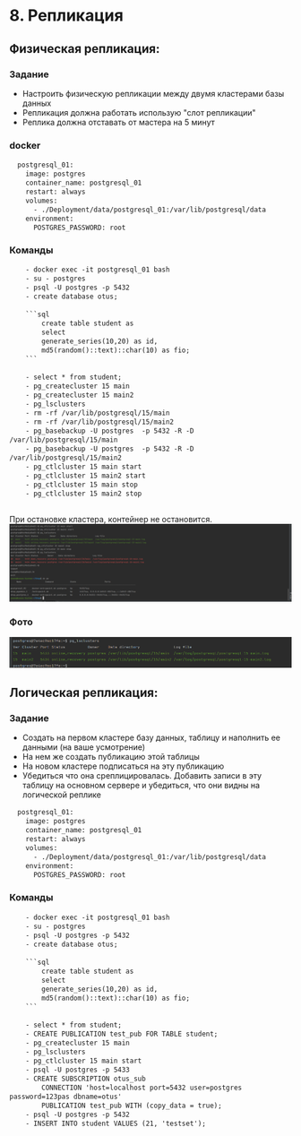 # 8. Репликация

## Физическая репликация:
### Задание
- Настроить физическую репликации между двумя кластерами базы данных
- Репликация должна работать использую "слот репликации"
- Реплика должна отставать от мастера на 5 минут

### docker
```docker
  postgresql_01:
    image: postgres
    container_name: postgresql_01
    restart: always
    volumes:
      - ./Deployment/data/postgresql_01:/var/lib/postgresql/data
    environment:
      POSTGRES_PASSWORD: root
```
### Команды
```
    - docker exec -it postgresql_01 bash
    - su - postgres
    - psql -U postgres -p 5432
    - create database otus;
    
    ```sql
        create table student as
        select
        generate_series(10,20) as id,
        md5(random()::text)::char(10) as fio;
    ```
    
    - select * from student;
    - pg_createcluster 15 main
    - pg_createcluster 15 main2
    - pg_lsclusters
    - rm -rf /var/lib/postgresql/15/main
    - rm -rf /var/lib/postgresql/15/main2
    - pg_basebackup -U postgres  -p 5432 -R -D /var/lib/postgresql/15/main
    - pg_basebackup -U postgres  -p 5432 -R -D /var/lib/postgresql/15/main2
    - pg_ctlcluster 15 main start	
    - pg_ctlcluster 15 main2 start	
    - pg_ctlcluster 15 main stop	
    - pg_ctlcluster 15 main2 stop	
    
```
При остановке кластера, контейнер не остановится.
![Снимок экрана от 2023-08-21 13-04-43.png](..%2Fimages%2Flessons_8%2F%D0%A1%D0%BD%D0%B8%D0%BC%D0%BE%D0%BA%20%D1%8D%D0%BA%D1%80%D0%B0%D0%BD%D0%B0%20%D0%BE%D1%82%202023-08-21%2013-04-43.png)

### Фото
![img.png](../images/lessons_8/img.png)

## Логическая репликация:
### Задание
- Создать на первом кластере базу данных, таблицу и наполнить ее данными (на ваше усмотрение)
- На нем же создать публикацию этой таблицы
- На новом кластере подписаться на эту публикацию
- Убедиться что она среплицировалась. Добавить записи в эту таблицу на основном сервере и убедиться, что они видны на логической реплике

```docker
  postgresql_01:
    image: postgres
    container_name: postgresql_01
    restart: always
    volumes:
      - ./Deployment/data/postgresql_01:/var/lib/postgresql/data
    environment:
      POSTGRES_PASSWORD: root
```
### Команды
```
    - docker exec -it postgresql_01 bash
    - su - postgres
    - psql -U postgres -p 5432
    - create database otus;
    
    ```sql
        create table student as
        select
        generate_series(10,20) as id,
        md5(random()::text)::char(10) as fio;
    ```
    
    - select * from student;
    - CREATE PUBLICATION test_pub FOR TABLE student;
    - pg_createcluster 15 main
    - pg_lsclusters
    - pg_ctlcluster 15 main start	
    - psql -U postgres -p 5433
    - CREATE SUBSCRIPTION otus_sub 
        CONNECTION 'host=localhost port=5432 user=postgres password=123pas dbname=otus' 
        PUBLICATION test_pub WITH (copy_data = true);
    - psql -U postgres -p 5432
    - INSERT INTO student VALUES (21, 'testset');
```